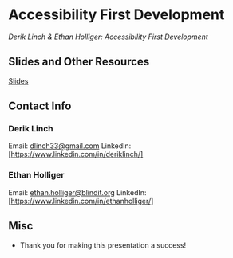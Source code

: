 # Accessibility First Development

_Derik Linch & Ethan Holliger: Accessibility First Development_ 

## Slides and Other Resources

[Slides](https://docs.google.com/presentation/d/1A5GxkCaYUgVYTxF-FIiNZXEIGwxID9AoZVSvi77LmKQ/edit?usp=sharing)

## Contact Info

### Derik Linch

Email: dlinch33@gmail.com
LinkedIn: [https://www.linkedin.com/in/deriklinch/]

### Ethan Holliger

Email: ethan.holliger@blindit.org
LinkedIn: [https://www.linkedin.com/in/ethanholliger/]

## Misc

* Thank you for making this presentation a success!
